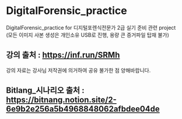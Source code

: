 # DigitalForensic_practice
DigitalForensic_practice for 디지털포렌식전문가 2급 실기 준비 관련 project<br>
(모든 이미지 사본 생성은 개인소유 USB로 진행, 용량 큰 증거파일 탑재 불가)<br>

## 강의 출처 : https://inf.run/SRMh
강의 자료는 강사님 저작권에 의거하여 공유 불가한 점 양해바랍니다.<br>

## Bitlang_시나리오 출처 : https://bitnang.notion.site/2-6e9b2e256a5b4968848062afbdee04de